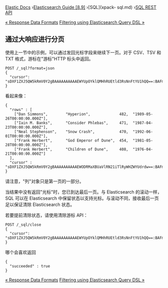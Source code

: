 

[Elastic Docs](/guide/) ›[Elasticsearch Guide [8.9]](index.md) ›[SQL](xpack-
sql.md) ›[SQL REST API](sql-rest.md)

[« Response Data Formats](sql-rest-format.md) [Filtering using Elasticsearch
Query DSL »](sql-rest-filtering.md)

## 通过大响应进行分页

使用上一节中的示例，可以通过发回光标字段来继续下一页。对于 CSV、TSV 和 TXT 格式，游标在"游标"HTTP 标头中返回。

    
    
    POST /_sql?format=json
    {
      "cursor": "sDXF1ZXJ5QW5kRmV0Y2gBAAAAAAAAAAEWYUpOYklQMHhRUEtld3RsNnFtYU1hQQ==:BAFmBGRhdGUBZgVsaWtlcwFzB21lc3NhZ2UBZgR1c2Vy9f///w8="
    }

看起来像：

    
    
    {
      "rows" : [
        ["Dan Simmons",        "Hyperion",             482,  "1989-05-26T00:00:00.000Z"],
        ["Iain M. Banks",      "Consider Phlebas",     471,  "1987-04-23T00:00:00.000Z"],
        ["Neal Stephenson",    "Snow Crash",           470,  "1992-06-01T00:00:00.000Z"],
        ["Frank Herbert",      "God Emperor of Dune",  454,  "1981-05-28T00:00:00.000Z"],
        ["Frank Herbert",      "Children of Dune",     408,  "1976-04-21T00:00:00.000Z"]
      ],
      "cursor" : "sDXF1ZXJ5QW5kRmV0Y2gBAAAAAAAAAAEWODRMaXBUaVlRN21iTlRyWHZWYUdrdw==:BAFmBmF1dGhvcgFmBG5hbWUBZgpwYWdlX2NvdW50AWYMcmVsZWFzZV9kYXRl9f///w8="
    }

请注意，"列"对象只是第一页的一部分。

当结果中没有返回"光标"时，您已到达最后一页。与 Elasticsearch 的滚动一样，SQL 可以在 Elasticsearch 中保留状态以支持光标。与滚动不同，接收最后一页足以保证清除 Elasticsearch 状态。

若要提前清除状态，请使用清除游标 API：

    
    
    POST /_sql/close
    {
      "cursor": "sDXF1ZXJ5QW5kRmV0Y2gBAAAAAAAAAAEWYUpOYklQMHhRUEtld3RsNnFtYU1hQQ==:BAFmBGRhdGUBZgVsaWtlcwFzB21lc3NhZ2UBZgR1c2Vy9f///w8="
    }

哪个会喜欢返回

    
    
    {
      "succeeded" : true
    }

[« Response Data Formats](sql-rest-format.md) [Filtering using Elasticsearch
Query DSL »](sql-rest-filtering.md)
